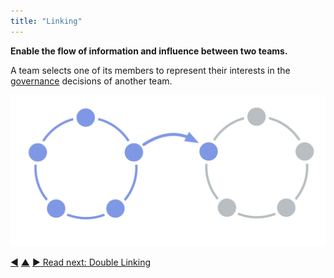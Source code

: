 ```yaml
---
title: "Linking"
---
```



**Enable the flow of information and influence between two teams.**

A team selects one of its members to represent their interests in the <a href="#" class="tooltip" title="Governance: The process of setting objectives and making and evolving decisions that guide people towards achieving those objectives.">governance</a> decisions of another team.

![One circle linked to another circle](img/structural-patterns/link.png)


<div class="bottom-nav">
<a href="role.html" title="Back to: Role">◀</a> <a href="building-organizations.html" title="Up: Building Organizations">▲</a> <a href="double-linking.html" title="Read next: Double Linking">▶ Read next: Double Linking</a>
</div>


<script type="text/javascript">
Mousetrap.bind('g n', function() {
    window.location.href = 'double-linking.html';
    return false;
});
</script>

